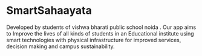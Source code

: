 # SmartSahaayata
Developed by students of vishwa bharati public school noida . Our app aims to Improve the lives of all kinds of students in an Educational institute using smart technologies with physical infrastructure for improved services, decision making and campus sustainability.
